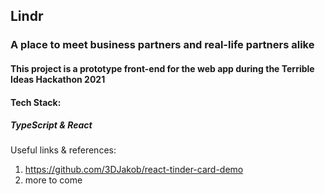 ## Lindr
### A place to meet business partners and real-life partners alike

#### This project is a prototype front-end for the web app during the Terrible Ideas Hackathon 2021

#### Tech Stack:
##### TypeScript & React

Useful links & references:
1. https://github.com/3DJakob/react-tinder-card-demo <br>
2. more to come

